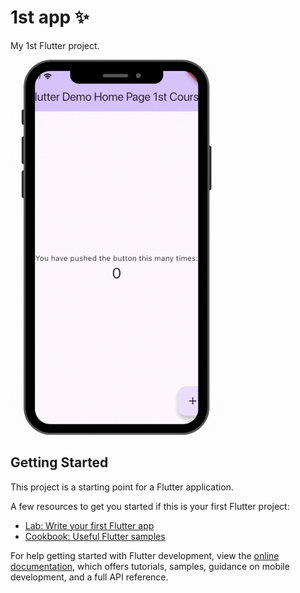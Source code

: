 # 1st app ✨

My 1st Flutter project.

<img height="600" src="https://github.com/anathayna/flutter-bootcamp/blob/main/first_app/assets/gifs/first_app.gif">

## Getting Started

This project is a starting point for a Flutter application.

A few resources to get you started if this is your first Flutter project:

- [Lab: Write your first Flutter app](https://docs.flutter.dev/get-started/codelab)
- [Cookbook: Useful Flutter samples](https://docs.flutter.dev/cookbook)

For help getting started with Flutter development, view the
[online documentation](https://docs.flutter.dev/), which offers tutorials,
samples, guidance on mobile development, and a full API reference.


